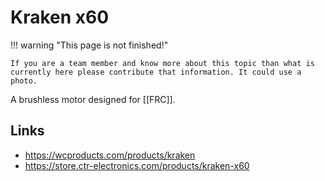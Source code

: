 # Kraken x60

!!! warning "This page is not finished!"

    If you are a team member and know more about this topic than what is currently here please contribute that information. It could use a photo.

A brushless motor designed for [[FRC]].

## Links

- <https://wcproducts.com/products/kraken>
- <https://store.ctr-electronics.com/products/kraken-x60>
